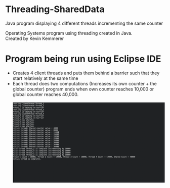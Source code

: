 # Threading-SharedData
Java program displaying 4 different threads incrementing the same counter<br/>

Operating Systems program using threading created in Java.<br/>
Created by Kevin Kemmerer<br/>


# Program being run using Eclipse IDE
- Creates 4 client threads and puts them behind a barrier such that they start relatively at the same time
- Each thread does two computations (Increases its own counter + the global counter) program ends when own counter reaches 10,000 or global counter reaches 40,000. <br/><br/>
![threads](https://github.com/kkemmere/Threading-SharedData/blob/main/Screen%20Shot%202022-05-26%20at%205.41.06%20PM.png)
<br/>
